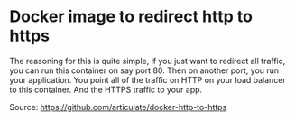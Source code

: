 # Docker image to redirect http to https

The reasoning for this is quite simple, if you just want to redirect all traffic, you can run this container on say port 80.  Then on another port, you run your application.  You point all of the traffic on HTTP on your load balancer to this container. And the HTTPS traffic to your app.

Source: https://github.com/articulate/docker-http-to-https
